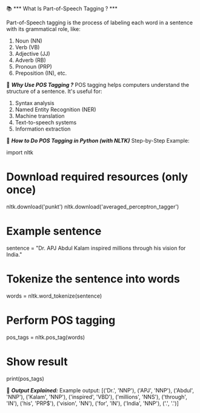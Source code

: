 📚 *** What Is Part-of-Speech Tagging ? ***

Part-of-Speech tagging is the process of labeling each word in a sentence with its grammatical role, like:

1. Noun (NN)
2. Verb (VB)
3. Adjective (JJ)
4. Adverb (RB)
5. Pronoun (PRP)
6. Preposition (IN), etc.

🧠 ***Why Use POS Tagging ?***
POS tagging helps computers understand the structure of a sentence. It's useful for:

1. Syntax analysis
2. Named Entity Recognition (NER)
3. Machine translation
4. Text-to-speech systems
5. Information extraction

🔧 ***How to Do POS Tagging in Python (with NLTK)***
Step-by-Step Example:

import nltk

# Download required resources (only once)
nltk.download('punkt')
nltk.download('averaged_perceptron_tagger')

# Example sentence
sentence = "Dr. APJ Abdul Kalam inspired millions through his vision for India."

# Tokenize the sentence into words
words = nltk.word_tokenize(sentence)

# Perform POS tagging
pos_tags = nltk.pos_tag(words)

# Show result
print(pos_tags)


🔎 ***Output Explained:***
Example output:
[('Dr.', 'NNP'), ('APJ', 'NNP'), ('Abdul', 'NNP'), ('Kalam', 'NNP'),
 ('inspired', 'VBD'), ('millions', 'NNS'), ('through', 'IN'),
 ('his', 'PRP$'), ('vision', 'NN'), ('for', 'IN'), ('India', 'NNP'), ('.', '.')]
